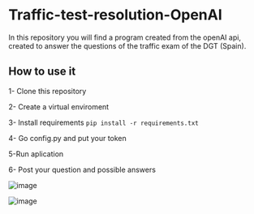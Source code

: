 # Traffic-test-resolution-OpenAI

In this repository you will find a program created from the openAI api, created to answer the questions of the traffic exam of the DGT (Spain).


## How to use it

1- Clone this repository

2- Create a virtual enviroment

3- Install requirements ```pip install -r requirements.txt```

4- Go config.py and put your token

5-Run aplication

6- Post your question and possible answers

![image](https://github.com/Franmc027/Traffic-test-resolution-OpenAI/assets/123466051/8653c6f2-a2f0-40ff-9043-219bcd704436)


![image](https://github.com/Franmc027/Traffic-test-resolution-OpenAI/assets/123466051/f5d2a933-b007-4d03-832d-f3b4fa013add)


